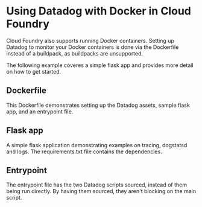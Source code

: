 # Using Datadog with Docker in Cloud Foundry

Cloud Foundry also supports running Docker containers. Setting up Datadog to monitor your Docker containers is done via the Dockerfile instead of a buildpack, as buildpacks are unsupported.

The following example coveres a simple flask app and provides more detail on how to get started.

## Dockerfile

This Dockerfile demonstrates setting up the Datadog assets, sample flask app, and an entrypoint file.

## Flask app

A simple flask application demonstrating examples on tracing, dogstatsd and logs. The requirements.txt file contains the dependencies.

## Entrypoint

The entrypoint file has the two Datadog scripts sourced, instead of them being run directly. By having them sourced, they aren't blocking on the main script.
